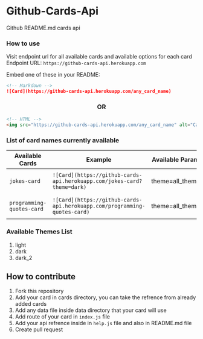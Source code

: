 # Github-Cards-Api

Github README.md cards api

### How to use

Visit endpoint url for all available cards and available options for each card <br/>
Endpoint URL: `https://github-cards-api.herokuapp.com`

Embed one of these in your README:

```md
<!-- Markdown -->
![Card](https://github-cards-api.herokuapp.com/any_card_name)
```

<h3 align="center">OR</h3>

```html
<!-- HTML -->
<img src="https://github-cards-api.herokuapp.com/any_card_name" alt="Card" />
```


### List of card names currently available

| Available Cards | Example | Available Params | Preview |
| --------------- | ------- | ---------------- | ------- |
| `jokes-card` | `![Card](https://github-cards-api.herokuapp.com/jokes-card?theme=dark)` | theme=all_themes | https://github-cards-api.herokuapp.com/jokes-card?theme=dark |
| `programming-quotes-card` | `![Card](https://github-cards-api.herokuapp.com/programming-quotes-card)` | theme=all_themes | https://github-cards-api.herokuapp.com/programming-quotes-card |

### Available Themes List
1. light
2. dark
3. dark_2


## How to contribute

1. Fork this repository
2. Add your card in cards directory, you can take the refrence from already added cards
3. Add any data file inside data directory that your card will use
4. Add route of your card in `index.js` file
5. Add your api refrence inside in `help.js` file and also in README.md file
6. Create pull request

